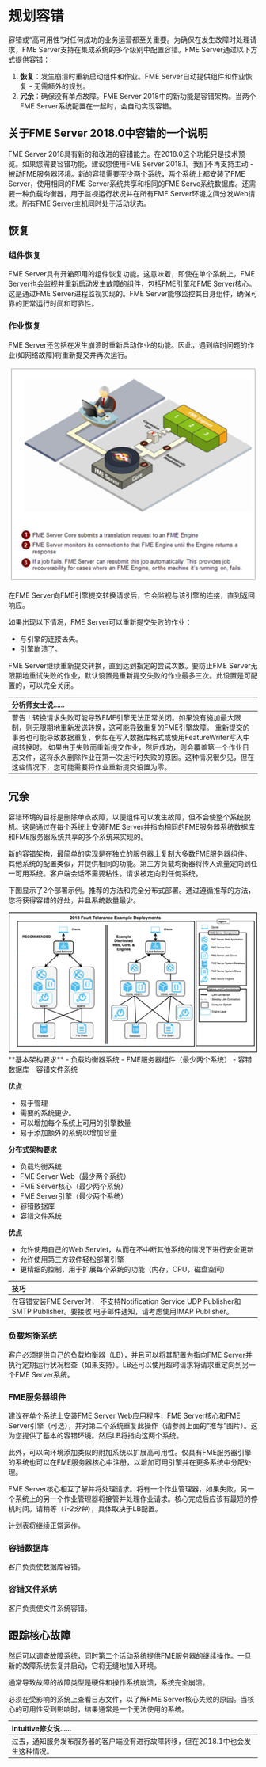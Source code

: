 # 规划容错

容错或“高可用性”对任何成功的业务运营都至关重要。为确保在发生故障时处理请求，FME Server支持在集成系统的多个级别中配置容错。FME Server通过以下方式提供容错：

1. **恢复**：发生崩溃时重新启动组件和作业。FME Server自动提供组件和作业恢复 - 无需额外的规划。
2. **冗余**：确保没有单点故障。FME Server 2018中的新功能是容错架构。当两个FME Server系统配置在一起时，会自动实现容错。

## 关于FME Server 2018.0中容错的一个说明

FME Server 2018具有新的和改进的容错能力。在2018.0这个功能只是技术预览。如果您需要容错功能，建议您使用FME Server 2018.1。我们不再支持主动 - 被动FME服务器环境。新的容错需要至少两个系统，两个系统上都安装了FME Server，使用相同的FME Server系统共享和相同的FME Serve系统数据库。还需要一种负载均衡器，用于监视运行状况并在所有FME Server环境之间分发Web请求。所有FME Server主机同时处于活动状态。

## 恢复

### 组件恢复

FME Server具有开箱即用的组件恢复功能。这意味着，即使在单个系统上，FME Server也会监视并重新启动发生故障的组件，包括FME引擎和FME Server核心。这是通过FME Server进程监视实现的。FME Server能够监控其自身组件，确保可靠的正常运行时间和可靠性。

### 作业恢复

FME Server还包括在发生崩溃时重新启动作业的功能。因此，遇到临时问题的作业\(如网络故障\)将重新提交并再次运行。

[![](../.gitbook/assets/1.005.jobrecovery.png)](https://github.com/xuhengxx/FMETraining-1/tree/c60c1e291fd9e762b26517c54e4fd7ea9f748055/ServerAdmin1Installation/Images/1.005.JobRecovery.png)

在FME Server向FME引擎提交转换请求后，它会监视与该引擎的连接，直到返回响应。

如果出现以下情况，FME Server可以重新提交失败的作业：

* 与引擎的连接丢失。
* 引擎崩溃了。

FME Server继续重新提交转换，直到达到指定的尝试次数。要防止FME Server无限期地重试失败的作业，默认设置是重新提交失败的作业最多三次。此设置是可配置的，可以完全关闭。

|  分析师女士说...... |
| :--- |
|  警告！转换请求失败可能导致FME引擎无法正常关闭。如果没有施加最大限制，则无限期地重新发送转换，这可能导致重复的FME引擎故障。  重新提交的事务也可能导致数据重复，例如在写入数据库格式或使用FeatureWriter写入中间转换时。  如果由于失败而重新提交作业，然后成功，则会覆盖第一个作业日志文件，这将永久删除作业在第一次运行时失败的原因。这种情况很少见，但在这些情况下，您可能需要将作业重新提交设置为零。 |

## 冗余

容错环境的目标是删除单点故障，以便组件可以发生故障，但不会使整个系统脱机。这是通过在每个系统上安装FME Server并指向相同的FME服务器系统数据库和FME服务器系统共享的多个系统来实现的。

新的容错架构，最简单的实现是在独立的服务器上复制大多数FME服务器组件。其他系统的配置类似，并提供相同的功能。第三方负载均衡器将传入流量定向到任一可用系统。客户端会话不需要粘性。请求被定向到任何系统。

下图显示了2个部署示例。推荐的方法和完全分布式部署。通过遵循推荐的方法，您将获得容错的好处，并且系统数量最少。  
  


[![](../.gitbook/assets/1.006.faulttoleranctdeploymentexample.png)](https://github.com/xuhengxx/FMETraining-1/tree/c60c1e291fd9e762b26517c54e4fd7ea9f748055/ServerAdmin1Installation/Images/1.006.FaultToleranctDeploymentExample.png)  
 \*\*基本架构要求\*\* - 负载均衡器系统 - FME服务器组件（最少两个系统） - 容错数据库 - 容错文件系统

**优点**

* 易于管理
* 需要的系统更少。
* 可以增加每个系统上可用的引擎数量
* 易于添加额外的系统以增加容量

**分布式架构要求**

* 负载均衡系统
* FME Server Web（最少两个系统）
* FME Server核心（最少两个系统）
* FME Server引擎（最少两个系统）
* 容错数据库
* 容错文件系统

**优点**

* 允许使用自己的Web Servlet，从而在不中断其他系统的情况下进行安全更新
* 允许使用第三方软件轻松部署引擎
* 更精细的控制，用于扩展每个系统的功能（内存，CPU，磁盘空间）

|  技巧 |
| :--- |
|  在容错安装FME Server时， 不支持Notification Service UDP Publisher和SMTP Publisher。要接收 电子邮件通知，请考虑使用IMAP Publisher。 |

### 负载均衡系统

客户必须提供自己的负载均衡器（LB），并且可以将其配置为指向FME Server并执行定期运行状况检查（如果支持）。LB还可以使用超时请求将请求重定向到另一个FME Server系统。

### FME服务器组件

建议在单个系统上安装FME Server Web应用程序，FME Server核心和FME Server引擎（可选），并对第二个系统重复此操作（请参阅上面的“推荐”图片）。这为您提供了基本的容错环境。然后LB将指向这两个系统。

此外，可以向环境添加类似的附加系统以扩展高可用性。仅具有FME服务器引擎的系统也可以在FME服务器核心中注册，以增加可用引擎并在更多系统中分配处理。

FME Server核心相互了解并将处理请求。将有一个作业管理器，如果失败，另一个系统上的另一个作业管理器将接管并处理作业请求。核心完成后应该有最短的停机时间。请稍等（_1-2分钟_），具体取决于LB配置。

计划表将继续正常运作。

### 容错数据库

客户负责使数据库容错。

### 容错文件系统

客户负责使文件系统容错。

## 跟踪核心故障

然后可以调查故障系统，同时第二个活动系统提供FME服务器的继续操作。一旦新的故障系统恢复并启动，它将无缝地加入环境。

通常导致故障的故障类型是硬件和操作系统崩溃，系统完全崩溃。

必须在受影响的系统上查看日志文件，以了解FME Server核心失败的原因。当核心的可用性受到影响时，结果通常是一个无法使用的系统。

|  Intuitive修女说...... |
| :--- |
|  过去，通知服务发布服务器的客户端没有进行故障转移，但在2018.1中也会发生这种情况。 |

